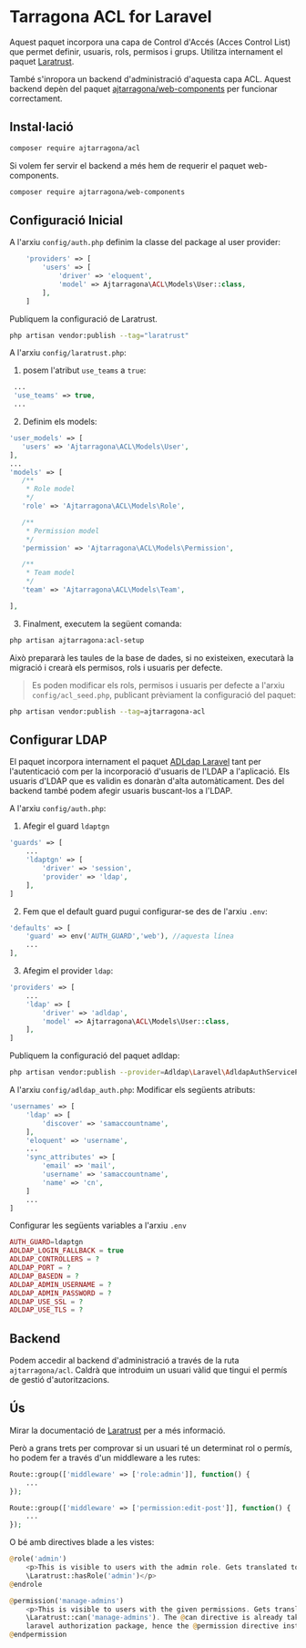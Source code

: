 # Tarragona ACL for Laravel

Aquest paquet incorpora una capa de Control d'Accés (Acces Control List) que permet definir, usuaris, rols, permisos i grups. 
Utilitza internament el paquet [Laratrust](https://laratrust.santigarcor.me/).

També s'inropora un backend d'administració d'aquesta capa ACL. Aquest backend depèn del paquet [ajtarragona/web-components](https://github.com/ajtarragona/web-components) per funcionar correctament.

## Instal·lació
```bash
composer require ajtarragona/acl
```

Si volem fer servir el backend a més hem de requerir el paquet web-components.
```bash
composer require ajtarragona/web-components
```


## Configuració Inicial

A l'arxiu `config/auth.php` definim la classe del package al user provider:
```php
    'providers' => [
        'users' => [
            'driver' => 'eloquent',
            'model' => Ajtarragona\ACL\Models\User::class,
        ],
    ]
```

Publiquem la configuració de Laratrust.
```bash
php artisan vendor:publish --tag="laratrust"
```

A l'arxiu `config/laratrust.php`:
1. posem l'atribut `use_teams` a `true`:
```php
 ...
 'use_teams' => true,
 ...
```

2. Definim els models:
 ```php
 'user_models' => [
 	'users' => 'Ajtarragona\ACL\Models\User',
 ],
 ...
 'models' => [
    /**
     * Role model
     */
    'role' => 'Ajtarragona\ACL\Models\Role',

    /**
     * Permission model
     */
    'permission' => 'Ajtarragona\ACL\Models\Permission',

    /**
     * Team model
     */
    'team' => 'Ajtarragona\ACL\Models\Team',

 ],
```

3. Finalment, executem la següent comanda:
```bash
php artisan ajtarragona:acl-setup
```

Això prepararà les taules de la base de dades, si no existeixen, executarà la migració i crearà els permisos, rols i usuaris per defecte.

> Es poden modificar els rols, permisos i usuaris per defecte a l'arxiu `config/acl_seed.php`, publicant prèviament la configuració del paquet:
```bash
php artisan vendor:publish --tag=ajtarragona-acl
```

## Configurar LDAP
El paquet incorpora internament el paquet [ADLdap Laravel](https://github.com/Adldap2/Adldap2-Laravel)
tant per l'autenticació com per la incorporació d'usuaris de l'LDAP a l'aplicació.
Els usuaris d'LDAP que es validin es donaràn d'alta automàticament. Des del backend també podem afegir usuaris buscant-los a l'LDAP.

A l'arxiu `config/auth.php`:
1. Afegir el guard `ldaptgn`
```php
'guards' => [
    ...
    'ldaptgn' => [
        'driver' => 'session',
        'provider' => 'ldap',
    ],
]
```

2. Fem que el default guard pugui configurar-se des de l'arxiu `.env`:
```php
'defaults' => [
    'guard' => env('AUTH_GUARD','web'), //aquesta línea
    ...
],
```
3. Afegim el provider `ldap`:
```php
'providers' => [
    ...
    'ldap' => [
        'driver' => 'adldap', 
        'model' => Ajtarragona\ACL\Models\User::class,
    ],      
]
```

Publiquem la configuració del paquet adldap:
```bash
php artisan vendor:publish --provider=Adldap\Laravel\AdldapAuthServiceProvider
```

A l'arxiu `config/adldap_auth.php`:
Modificar els següents atributs:
```php
'usernames' => [
    'ldap' => [
        'discover' => 'samaccountname',
    ],
    'eloquent' => 'username',
    ...
    'sync_attributes' => [
        'email' => 'mail',
        'username' => 'samaccountname',
        'name' => 'cn',
    ]
    ...
]
```

Configurar les següents variables a l'arxiu `.env`
```php
AUTH_GUARD=ldaptgn
ADLDAP_LOGIN_FALLBACK = true
ADLDAP_CONTROLLERS = ?
ADLDAP_PORT = ?
ADLDAP_BASEDN = ?
ADLDAP_ADMIN_USERNAME = ?
ADLDAP_ADMIN_PASSWORD = ?
ADLDAP_USE_SSL = ?
ADLDAP_USE_TLS = ?
```



## Backend
Podem accedir al backend d'administració a través de la ruta `ajtarragona/acl`.
Caldrà que introduim un usuari vàlid que tingui el permís de gestió d'autoritzacions.



## Ús
Mirar la documentació de [Laratrust](https://laratrust.santigarcor.me/) per a més informació.

Però a grans trets per comprovar si un usuari té un determinat rol o permís, ho podem fer a través d'un middleware a les rutes:
```php
Route::group(['middleware' => ['role:admin']], function() { 
    ... 
});
```

```php
Route::group(['middleware' => ['permission:edit-post']], function() { 
    ... 
});
```


O bé amb directives blade a les vistes:
```php
@role('admin')
    <p>This is visible to users with the admin role. Gets translated to
    \Laratrust::hasRole('admin')</p>
@endrole
```

```php
@permission('manage-admins')
    <p>This is visible to users with the given permissions. Gets translated to
    \Laratrust::can('manage-admins'). The @can directive is already taken by core
    laravel authorization package, hence the @permission directive instead.</p>
@endpermission
```

